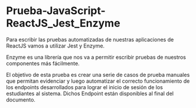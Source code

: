 # Prueba-JavaScript-ReactJS_Jest_Enzyme
Para escribir las pruebas automatizadas de nuestras aplicaciones de ReactJS vamos a utilizar Jest y Enzyme.  

Enzyme es una librería que nos va a permitir escribir pruebas de nuestros componentes más fácilmente.

El objetivo de esta prueba es crear una serie de casos de prueba manuales que permitan evidenciar y luego automatizar el correcto funcionamiento de los endpoints desarrollados para lograr el inicio de sesión de los estudiantes al sistema. Dichos Endpoint están disponibles al final del documento. 
